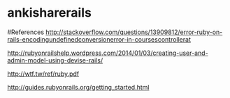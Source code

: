 ankisharerails
==============
#References
http://stackoverflow.com/questions/13909812/error-ruby-on-rails-encodingundefinedconversionerror-in-coursescontrollerat

http://rubyonrailshelp.wordpress.com/2014/01/03/creating-user-and-admin-model-using-devise-rails/

http://wtf.tw/ref/ruby.pdf

http://guides.rubyonrails.org/getting_started.html
